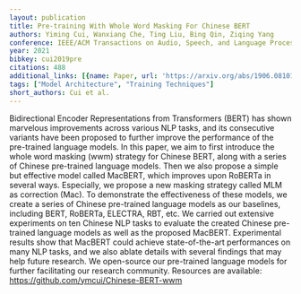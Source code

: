 ```yaml
---
layout: publication
title: Pre-training With Whole Word Masking For Chinese BERT
authors: Yiming Cui, Wanxiang Che, Ting Liu, Bing Qin, Ziqing Yang
conference: IEEE/ACM Transactions on Audio, Speech, and Language Processing
year: 2021
bibkey: cui2019pre
citations: 488
additional_links: [{name: Paper, url: 'https://arxiv.org/abs/1906.08101'}]
tags: ["Model Architecture", "Training Techniques"]
short_authors: Cui et al.
---
```

Bidirectional Encoder Representations from Transformers (BERT) has shown
marvelous improvements across various NLP tasks, and its consecutive variants
have been proposed to further improve the performance of the pre-trained
language models. In this paper, we aim to first introduce the whole word
masking (wwm) strategy for Chinese BERT, along with a series of Chinese
pre-trained language models. Then we also propose a simple but effective model
called MacBERT, which improves upon RoBERTa in several ways. Especially, we
propose a new masking strategy called MLM as correction (Mac). To demonstrate
the effectiveness of these models, we create a series of Chinese pre-trained
language models as our baselines, including BERT, RoBERTa, ELECTRA, RBT, etc.
We carried out extensive experiments on ten Chinese NLP tasks to evaluate the
created Chinese pre-trained language models as well as the proposed MacBERT.
Experimental results show that MacBERT could achieve state-of-the-art
performances on many NLP tasks, and we also ablate details with several
findings that may help future research. We open-source our pre-trained language
models for further facilitating our research community. Resources are
available: https://github.com/ymcui/Chinese-BERT-wwm